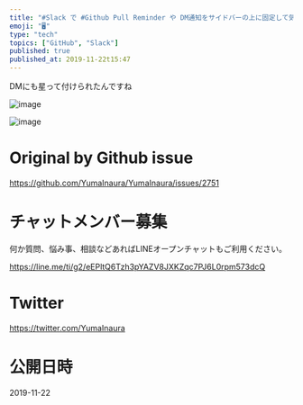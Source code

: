 ```yaml
---
title: "#Slack で #Github Pull Reminder や DM通知をサイドバーの上に固定して気づきやすくするには Start をつけ"
emoji: "🖥"
type: "tech"
topics: ["GitHub", "Slack"]
published: true
published_at: 2019-11-22t15:47
---
```


DMにも星って付けられたんですね

![image](https://user-images.githubusercontent.com/13635059/69385559-19f87e00-0d03-11ea-89d9-458df52b6fc1.png)


![image](https://user-images.githubusercontent.com/13635059/69385563-1bc24180-0d03-11ea-8251-ef60858d52d4.png)


# Original by Github issue

https://github.com/YumaInaura/YumaInaura/issues/2751








<!-- Update From Qiita API -->

# チャットメンバー募集


何か質問、悩み事、相談などあればLINEオープンチャットもご利用ください。

https://line.me/ti/g2/eEPltQ6Tzh3pYAZV8JXKZqc7PJ6L0rpm573dcQ





# Twitter


https://twitter.com/YumaInaura


<!-- Update From Qiita API -->



# 公開日時

2019-11-22
